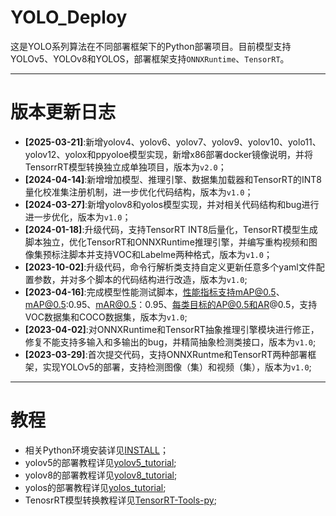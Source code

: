 # YOLO_Deploy
这是YOLO系列算法在不同部署框架下的Python部署项目。目前模型支持YOLOv5、YOLOv8和YOLOS，部署框架支持`ONNXRuntime`、`TensorRT`。

---


# 版本更新日志
- **[2025-03-21]**:新增yolov4、yolov6、yolov7、yolov9、yolov10、yolo11、yolov12、yolox和ppyoloe模型实现，新增x86部署docker镜像说明，并将TensorrRT模型转换独立成单独项目，版本为`v2.0`；
- **[2024-04-14]**:新增增加模型、推理引擎、数据集加载器和TensorRT的INT8量化校准集注册机制，进一步优化代码结构，版本为`v1.0`；
- **[2024-03-27]**:新增yolov8和yolos模型实现，并对相关代码结构和bug进行进一步优化，版本为`v1.0`；
- **[2024-01-18]**:升级代码，支持TensorRT INT8后量化，TensorRT模型生成脚本独立，优化TensorRT和ONNXRuntime推理引擎，并编写重构视频和图像集预标注脚本并支持VOC和Labelme两种格式，版本为`v1.0`；
- **[2023-10-02]**:升级代码，命令行解析类支持自定义更新任意多个yaml文件配置参数，并对多个脚本的代码结构进行改造，版本为`v1.0`;
- **[2023-04-16]**:完成模型性能测试脚本，性能指标支持mAP@0.5、mAP@0.5:0.95、mAR@0.5：0.95、每类目标的AP@0.5和AR@0.5，支持VOC数据集和COCO数据集，版本为`v1.0`;
- **[2023-04-02]**:对ONNXRuntime和TensorRT抽象推理引擎模块进行修正，修复不能支持多输入和多输出的bug，并精简抽象检测类接口，版本为`v1.0`;
- **[2023-03-29]**:首次提交代码，支持ONNXRuntme和TensorRT两种部署框架，实现YOLOv5的部署，支持检测图像（集）和视频（集），版本为`v1.0`;

---
# 教程
- 相关Python环境安装详见[INSTALL](docs/INSTALL.md)；
- yolov5的部署教程详见[yolov5_tutorial](docs/models/yolov5.md);
- yolov8的部署教程详见[yolov8_tutorial](docs/models/yolov8.md);
- yolos的部署教程详见[yolos_tutorial](docs/models/yolos.md);
- TenosrRT模型转换教程详见[TensorRT-Tools-py](https://github.com/Daipuwei/TensorRT-Tools-py);
